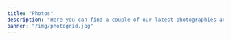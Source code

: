 ```yaml
---
title: "Photos"
description: "Here you can find a couple of our latest photographies and several memories of old times of WAYS"
banner: "/img/photogrid.jpg"
---
```

